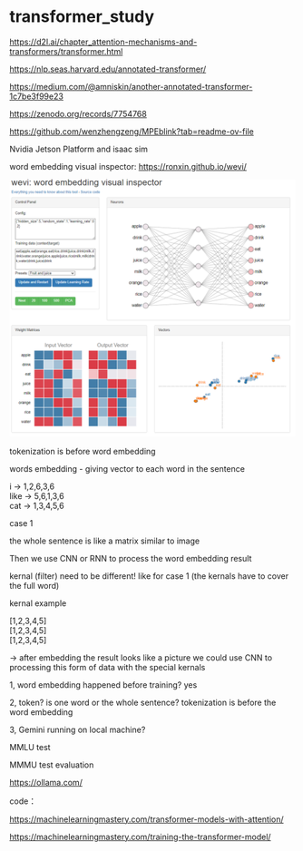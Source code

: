# transformer_study


https://d2l.ai/chapter_attention-mechanisms-and-transformers/transformer.html


https://nlp.seas.harvard.edu/annotated-transformer/

https://medium.com/@amniskin/another-annotated-transformer-1c7be3f99e23



https://zenodo.org/records/7754768

https://github.com/wenzhengzeng/MPEblink?tab=readme-ov-file

Nvidia
Jetson Platform and isaac sim



word embedding visual inspector: https://ronxin.github.io/wevi/

![alt text](Capture8.PNG "word embedding visual inspector")

tokenization is before word embedding

words embedding - giving vector to each word in the sentence 

i    -> 1,2,6,3,6\
like -> 5,6,1,3,6\
cat  -> 1,3,4,5,6

case 1

the whole sentence is like a matrix similar to image

Then we use CNN or RNN to process the word embedding result

kernal (filter) need to be different! like for case 1 (the kernals have to cover the full word)

kernal example

[1,2,3,4,5]\
[1,2,3,4,5]\
[1,2,3,4,5]

 -> after embedding the result looks like a picture we could use CNN to processing this form of data with the special kernals
 
1, word embedding happened before training? yes

2, token? is one word or the whole sentence? tokenization is before the word embedding

3, Gemini running on local machine? 

MMLU test

MMMU test evaluation


https://ollama.com/



code：

https://machinelearningmastery.com/transformer-models-with-attention/

https://machinelearningmastery.com/training-the-transformer-model/
